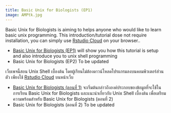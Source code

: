 ```yaml
---
title: Basic Unix for Biologists (EP1)
image: AMPtk.jpg
---
```

Basic Unix for Biologists is aiming to helps anyone who would like to learn basic unix programming. This introduction/tutorial dose not require installation, you can simply use [Rstudio Cloud](https://login.rstudio.cloud/) on your browser.. 


* [Basic Unix for Biologists (EP1)](/resources/Basic_Unix/Basic_Unix_EP1) will show you how this tutorial is setup and also introduce you to unix shell programming
* Basic Unix for Biologists (EP2) To be updated


เว็บเพจนี้สอน Unix Shell เบื้องต้น โดยผู้เรียนไม่ต้องดาวน์โหลดโปรแกรมลงบนคอมพิวเตอร์ส่วนตัว เพียงใช้ [Rstudio Cloud](https://login.rstudio.cloud/) บนหน้าเว็บ 

* [Basic Unix for Biologists (ตอนที่ 1)](/resources/Basic_Unix/Basic_Unix_EP1) จะเริ่มต้นกล่าวถึงองค์ประกอบของข้อมูลที่จะใช้ในการเรียน Basic Unix for Biologists และแนะนำเกี่ยวกับ Unix Shell เบื้องต้น เพื่อเตรียมความพร้อมสำหรับ Basic Unix for Biologists (ตอนที่ 2)
* Basic Unix for Biologists (ตอนที่ 2) To be updated
